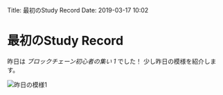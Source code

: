 Title: 最初のStudy Record
Date: 2019-03-17 10:02

# 最初のStudy Record

昨日は *ブロックチェーン初心者の集い 1* でした！
少し昨日の模様を紹介します。

![昨日の模様1](https://res.cloudinary.com/dcim8mjwx/image/upload/v1552770811/DSC_0194_bdqp3m.jpg)
